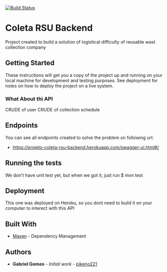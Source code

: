 [![Build Status](https://travis-ci.org/pikeno221/tcc-projeto-coleta-rsu-backend.svg?branch=master)](https://travis-ci.org/pikeno221/tcc-projeto-coleta-rsu-backend)

# Coleta RSU Backend

Project created to build a solution of logistical difficulty of reusable wast collection company

## Getting Started

These instructions will get you a copy of the project up and running on your local machine for development and testing purposes. See deployment for notes on how to deploy the project on a live system.

### What About thi API
CRUDE of user
CRUDE of collection schedule

## Endpoints

You can see all endpoints created to solve the problem on following url:
- https://projeto-coleta-rsu-backend.herokuapp.com/swagger-ui.html#/
## Running the tests

We don't have unit test yet, but when we got it, just run 
$ mvn test


## Deployment

This one was deployed on Heroku, so you dont need to build it on your computer to interect with this API

## Built With
* [Maven](https://maven.apache.org/) - Dependency Management



## Authors

* **Gabriel Gomes** - *Initial work* - [pikeno221](https://github.com/pikeno221)





